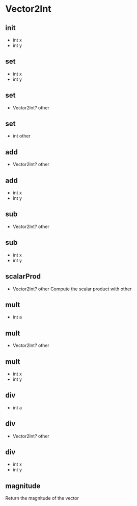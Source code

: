 
# Vector2Int


## __init__
- int x
- int y

## __set__
- int x
- int y

## __set__
- Vector2Int? other

## __set__
- int other

## __add__
- Vector2Int? other

## __add__
- int x
- int y

## __sub__
- Vector2Int? other

## __sub__
- int x
- int y

## scalarProd
- Vector2Int? other
Compute the scalar product with other
## __mult__
- int a

## __mult__
- Vector2Int? other

## __mult__
- int x
- int y

## __div__
- int a

## __div__
- Vector2Int? other

## __div__
- int x
- int y

## magnitude

Return the magnitude of the vector
